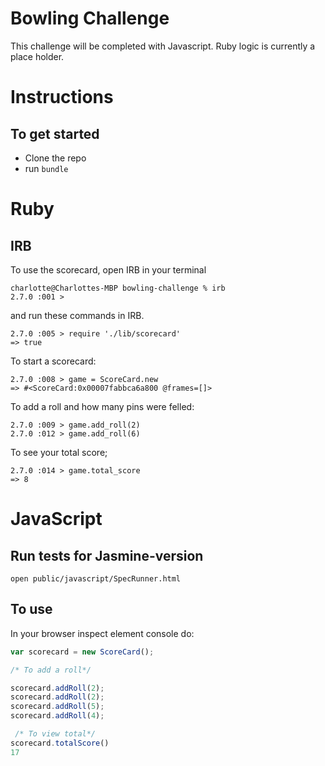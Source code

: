 
Bowling Challenge
=================

This challenge will be completed with Javascript. Ruby logic is currently a place holder. 

# Instructions

## To get started

- Clone the repo 
- run `bundle`

# Ruby
## IRB

To use the scorecard, open IRB in your terminal

```
charlotte@Charlottes-MBP bowling-challenge % irb
2.7.0 :001 > 
```
 and run these commands in IRB.

 ```
2.7.0 :005 > require './lib/scorecard'
 => true 
 ```

 To start a scorecard:

 ```
2.7.0 :008 > game = ScoreCard.new
 => #<ScoreCard:0x00007fabbca6a800 @frames=[]> 
 ```

 To add a roll and how many pins were felled:

 ```
2.7.0 :009 > game.add_roll(2)
2.7.0 :012 > game.add_roll(6) 
 ```

 To see your total score;

 ```
2.7.0 :014 > game.total_score
 => 8 
 ```

 # JavaScript

 ## Run tests for Jasmine-version

 ```
open public/javascript/SpecRunner.html  
 ```

 ## To use

 In your browser inspect element console do:

 ```JavaScript
 var scorecard = new ScoreCard();

 /* To add a roll*/

 scorecard.addRoll(2);
 scorecard.addRoll(2);
 scorecard.addRoll(5);
 scorecard.addRoll(4);

  /* To view total*/
scorecard.totalScore()
17
 ```